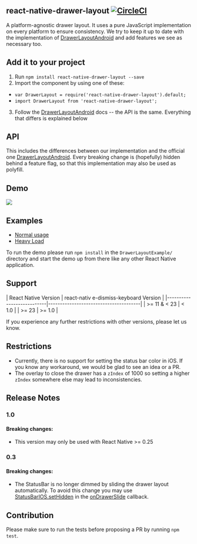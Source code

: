 ## react-native-drawer-layout [![CircleCI](https://circleci.com/gh/react-native-community/react-native-drawer-layout/tree/master.svg?style=svg)](https://circleci.com/gh/react-native-community/react-native-drawer-layout/tree/master)

A platform-agnostic drawer layout. It uses a pure JavaScript implementation on every platform to ensure consistency. We try to keep it up to date with the implementation of [DrawerLayoutAndroid](https://facebook.github.io/react-native/docs/drawerlayoutandroid.html#content) and add features we see as necessary too.

## Add it to your project

1. Run `npm install react-native-drawer-layout --save`
2. Import the component by using one of these:
  - `var DrawerLayout = require('react-native-drawer-layout').default;`
  - `import DrawerLayout from 'react-native-drawer-layout';`
3. Follow the [DrawerLayoutAndroid](https://facebook.github.io/react-native/docs/drawerlayoutandroid.html#content) docs -- the API is the same. Everything that differs is explained below

## API
This includes the differences between our implementation and the official one [DrawerLayoutAndroid](https://facebook.github.io/react-native/docs/drawerlayoutandroid.html#content). Every breaking change is (hopefully) hidden behind a feature flag, so that this implementation may also be used as polyfill.

## Demo

![](https://raw.githubusercontent.com/react-native-community/react-native-drawer-layout/master/example.gif)

## Examples

- [Normal usage](https://github.com/DanielMSchmidt/DrawerLayoutExample)
- [Heavy Load](https://github.com/DanielMSchmidt/DrawerLayoutHeavyLoadExample)

To run the demo please run `npm install` in the `DrawerLayoutExample/` directory and start the demo up from there like any other React Native application.

## Support

| React Native Version      | react-nativ
  e-dismiss-keyboard Version |
|---------------------------|---------------------------------------|
| >= 11 & < 23              | < 1.0                                 |
| >= 23                     | >= 1.0                                |

If you experience any further restrictions with other versions, please let us know.

## Restrictions

- Currently, there is no support for setting the status bar color in iOS. If you know any workaround, we would be glad to see an idea or a PR.
- The overlay to close the drawer has a `zIndex` of 1000 so setting a higher `zIndex` somewhere else may lead to inconsistencies.

## Release Notes

### 1.0

#### Breaking changes:

- This version may only be used with React Native >= 0.25

### 0.3

#### Breaking changes:
- The StatusBar is no longer dimmed by sliding the drawer layout automatically. To avoid this change you may use [StatusBarIOS.setHidden](https://facebook.github.io/react-native/docs/statusbarios.html#sethidden) in the [onDrawerSlide](https://facebook.github.io/react-native/docs/drawerlayoutandroid.html#ondrawerslide) callback.

## Contribution

Please make sure to run the tests before proposing a PR by running `npm test`.
